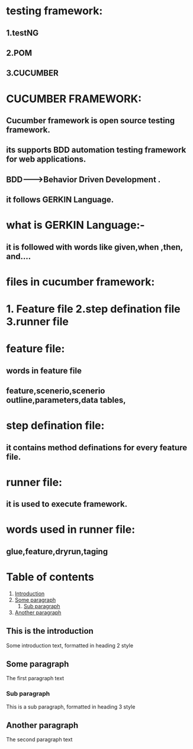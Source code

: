 # testing  framework:
## 1.testNG
## 2.POM
## 3.CUCUMBER
# CUCUMBER FRAMEWORK:
## Cucumber framework is  open source testing  framework.
## its  supports BDD automation testing framework  for web applications.
## BDD--->Behavior Driven Development .
## it  follows  GERKIN Language.

# what  is  GERKIN Language:-
## it is followed  with words  like  given,when ,then, and....

# files   in cucumber  framework:
# 1. Feature file   2.step defination file   3.runner file
# feature  file:
## words  in feature file
## feature,scenerio,scenerio outline,parameters,data tables,
# step defination file:
## it  contains method  definations for  every feature file.
# runner file:
## it is used  to  execute  framework.
# words  used in runner file:
## glue,feature,dryrun,taging
# Table of contents
1. [Introduction](#introduction)
2. [Some paragraph](#paragraph1)
    1. [Sub paragraph](#subparagraph1)
3. [Another paragraph](#paragraph2)

## This is the introduction <a name="introduction"></a>
Some introduction text, formatted in heading 2 style

## Some paragraph <a name="paragraph1"></a>
The first paragraph text

### Sub paragraph <a name="subparagraph1"></a>
This is a sub paragraph, formatted in heading 3 style

## Another paragraph <a name="paragraph2"></a>
The second paragraph text